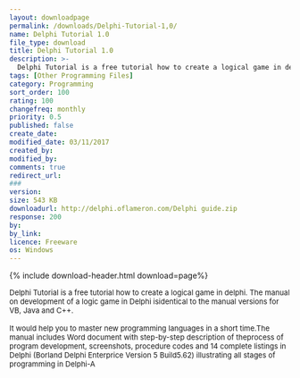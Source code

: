 ```yaml
---
layout: downloadpage
permalink: /downloads/Delphi-Tutorial-1,0/
name: Delphi Tutorial 1.0
file_type: download
title: Delphi Tutorial 1.0
description: >-
  Delphi Tutorial is a free tutorial how to create a logical game in delphi
tags: [Other Programming Files]
category: Programming
sort_order: 100
rating: 100
changefreq: monthly
priority: 0.5
published: false
create_date:
modified_date: 03/11/2017
created_by:
modified_by:
comments: true
redirect_url:
###
version:  
size: 543 KB
downloadurl: http://delphi.oflameron.com/Delphi guide.zip
response: 200
by:
by_link:
licence: Freeware
os: Windows
---
```


{% include download-header.html download=page%}

<p style="fix-download-text !important">
<p><font size="2">Delphi Tutorial is a free tutorial how to create a logical game in delphi. The manual on development of a logic game in Delphi isidentical to the manual versions for VB, Java and C++.<br />
<br />
It would help you to master new programming languages in a short time.The manual includes Word document with step-by-step description of theprocess of program development, screenshots, procedure codes and 14 complete listings in Delphi (Borland Delphi Enterprice Version 5 Build5.62) illustrating all stages of programming in Delphi-A</font></p></p>
